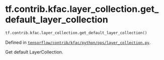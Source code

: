 <div itemscope itemtype="http://developers.google.com/ReferenceObject">
<meta itemprop="name" content="tf.contrib.kfac.layer_collection.get_default_layer_collection" />
</div>

# tf.contrib.kfac.layer_collection.get_default_layer_collection

``` python
tf.contrib.kfac.layer_collection.get_default_layer_collection()
```



Defined in [`tensorflow/contrib/kfac/python/ops/layer_collection.py`](https://www.tensorflow.org/code/tensorflow/contrib/kfac/python/ops/layer_collection.py).

Get default LayerCollection.
